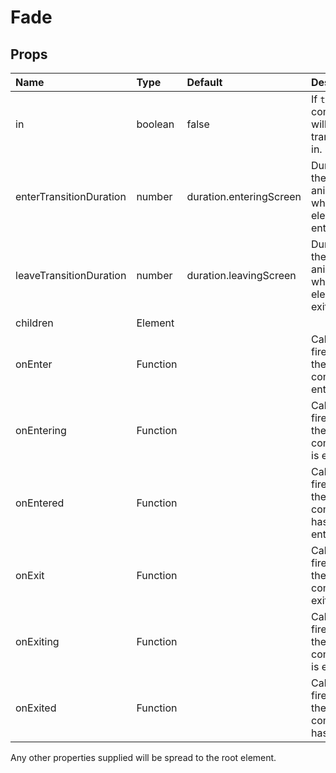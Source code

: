 # Fade



## Props
| Name | Type | Default | Description |
|:-----|:-----|:--------|:------------|
| in | boolean | false | If `true`, the component will transition in. |
| enterTransitionDuration | number | duration.enteringScreen | Duration of the animation when the element is entering. |
| leaveTransitionDuration | number | duration.leavingScreen | Duration of the animation when the element is exiting. |
| children | Element |  |  |
| onEnter | Function |  | Callback fired before the component enters. |
| onEntering | Function |  | Callback fired when the component is entering. |
| onEntered | Function |  | Callback fired when the component has entered. |
| onExit | Function |  | Callback fired before the component exits. |
| onExiting | Function |  | Callback fired when the component is exiting. |
| onExited | Function |  | Callback fired when the component has exited. |

Any other properties supplied will be spread to the root element.

